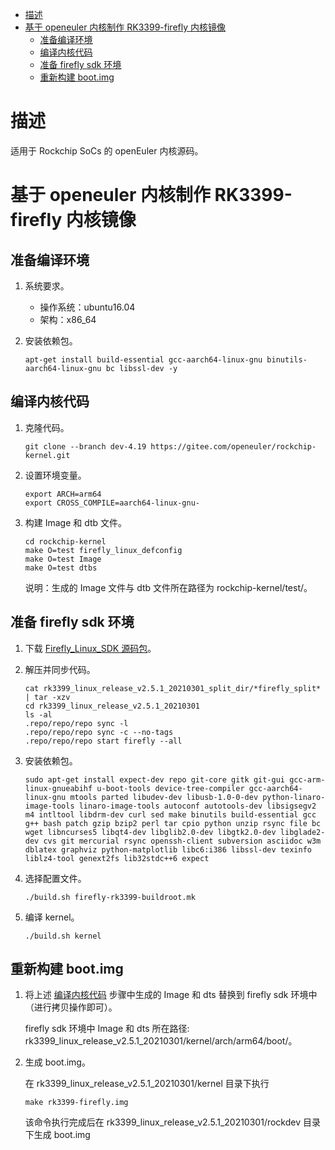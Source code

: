 <!-- TOC -->

- [描述](#描述)
- [基于 openeuler 内核制作 RK3399-firefly 内核镜像](#基于-openeuler-内核制作-rk3399-firefly-内核镜像)
  - [准备编译环境](#准备编译环境)
  - [编译内核代码](#编译内核代码)
  - [准备 firefly sdk 环境](#准备-firefly-sdk-环境)
  - [重新构建 boot.img](#重新构建-bootimg)

<!-- /TOC -->

# 描述

适用于 Rockchip SoCs 的 openEuler 内核源码。

# 基于 openeuler 内核制作 RK3399-firefly 内核镜像

## 准备编译环境

1.  系统要求。
    - 操作系统：ubuntu16.04
    - 架构：x86_64

2.  安装依赖包。
    ```
    apt-get install build-essential gcc-aarch64-linux-gnu binutils-aarch64-linux-gnu bc libssl-dev -y
    ```

## 编译内核代码
   
1.  克隆代码。

    `git clone --branch dev-4.19 https://gitee.com/openeuler/rockchip-kernel.git`

2.  设置环境变量。

    ```    
    export ARCH=arm64
    export CROSS_COMPILE=aarch64-linux-gnu-
    ```

3.  构建 Image 和 dtb 文件。
    ```
    cd rockchip-kernel        
    make O=test firefly_linux_defconfig                
    make O=test Image      
    make O=test dtbs
    ```             
    说明：生成的 Image 文件与 dtb 文件所在路径为 rockchip-kernel/test/。
           
## 准备 firefly sdk 环境
   
1.  下载 [Firefly_Linux_SDK 源码包](http://www.t-firefly.com/doc/download/page/id/3.html#other_186)。

2.  解压并同步代码。

    ```
    cat rk3399_linux_release_v2.5.1_20210301_split_dir/*firefly_split* | tar -xzv
    cd rk3399_linux_release_v2.5.1_20210301
    ls -al            
    .repo/repo/repo sync -l       
    .repo/repo/repo sync -c --no-tags        
    .repo/repo/repo start firefly --all
    ```

3.  安装依赖包。
    ```
    sudo apt-get install expect-dev repo git-core gitk git-gui gcc-arm-linux-gnueabihf u-boot-tools device-tree-compiler gcc-aarch64-linux-gnu mtools parted libudev-dev libusb-1.0-0-dev python-linaro-image-tools linaro-image-tools autoconf autotools-dev libsigsegv2 m4 intltool libdrm-dev curl sed make binutils build-essential gcc g++ bash patch gzip bzip2 perl tar cpio python unzip rsync file bc wget libncurses5 libqt4-dev libglib2.0-dev libgtk2.0-dev libglade2-dev cvs git mercurial rsync openssh-client subversion asciidoc w3m dblatex graphviz python-matplotlib libc6:i386 libssl-dev texinfo liblz4-tool genext2fs lib32stdc++6 expect
    ```
        
4.  选择配置文件。

    `./build.sh firefly-rk3399-buildroot.mk`
          
5.  编译 kernel。

    `./build.sh kernel`
                
    
## 重新构建 boot.img

1.  将上述 [编译内核代码](#编译内核代码) 步骤中生成的 Image 和 dts 替换到 firefly sdk 环境中（进行拷贝操作即可）。
               
    firefly sdk 环境中 Image 和 dts 所在路径: rk3399_linux_release_v2.5.1_20210301/kernel/arch/arm64/boot/。
        
2.  生成 boot.img。
                
    在 rk3399_linux_release_v2.5.1_20210301/kernel 目录下执行 

    `make rk3399-firefly.img`

    该命令执行完成后在 rk3399_linux_release_v2.5.1_20210301/rockdev 目录下生成 boot.img 
        










                

